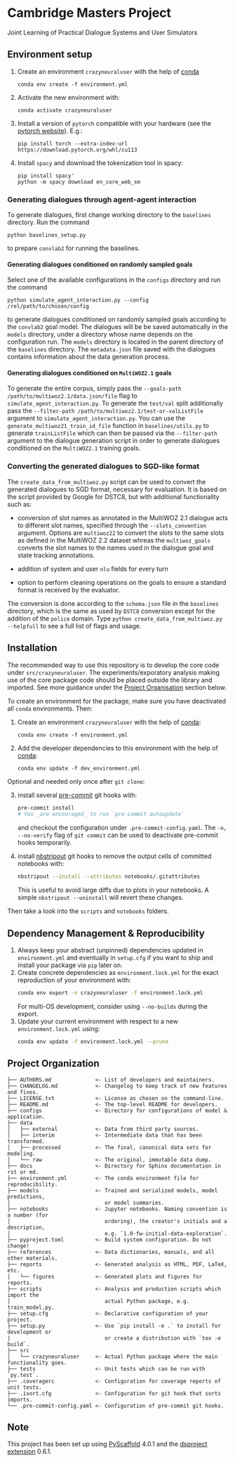 # Cambridge Masters Project
Joint Learning of Practical Dialogue Systems and User Simulators

## Environment setup

1. Create an environment `crazyneuraluser` with the help of [conda]
   ```
   conda env create -f environment.yml
   ```
2. Activate the new environment with:
   ```
   conda activate crazyneuraluser
   ```
3. Install a version of `pytorch` compatible with your hardware (see the [pytorch website](https://pytorch.org/get-started/previous-versions/)). E.g.:
   ```
   pip install torch --extra-index-url https://download.pytorch.org/whl/cu113
   ```

4. Install `spacy` and download the tokenization tool in spacy:
   ```
   pip install spacy'
   python -m spacy download en_core_web_sm
   ```

### Generating dialogues through agent-agent interaction

To generate dialogues, first change working directory to the `baselines` directory. Run the command
   ```
   python baselines_setup.py
   ```
to prepare `convlab2` for running the baselines. 

#### Generating dialogues conditioned on randomly sampled goals

Select one of the available configurations in the `configs` directory and run the command
   ```
   python simulate_agent_interaction.py --config /rel/path/to/chosen/config
   ```
to generate dialogues conditioned on randomly sampled goals according to the `convlab2` goal model. The dialogues will be be saved automatically in the `models` directory, under a directory whose name depends on the configuration run. The `models` directory is located in the parent directory of the `baselines` directory. The `metadata.json` file saved with the dialogues contains information about the data generation process.

#### Generating dialogues conditioned on `MultiWOZ2.1` goals

To generate the entire corpus, simply pass the `--goals-path /path/to/multiwoz2.1/data.json/file` flag to `simulate_agent_interaction.py`. To generate the `test/val` split additionally pass the `--filter-path /path/to/multiwoz2.1/test-or-valListFile` argument to `simulate_agent_interaction.py`. You can use the  `generate_multiwoz21_train_id_file` function in `baselines/utils.py` to generate `trainListFile` which can then be passed via the `--filter-path` argument to the dialogue generation script in order to generate dialogues conditioned on the `MultiWOZ2.1` training goals.

### Converting the generated dialogues to SGD-like format

The `create_data_from_multiwoz.py` script can be used to convert the generated dialogues to SGD format, necessary for evaluation. It is based on the script provided by Google for DSTC8, but with additional functionality such as:

   - conversion of slot names as annotated in the MultiWOZ 2.1 dialogue acts to different slot names, specified through the `--slots_convention` argument. Options are `multiwoz22` to convert the slots to the same slots as defined in the MultiWOZ 2.2 dataset whreas the `multiwoz_goals` converts the slot names to the names used in the dialogue goal and state tracking annotations.

  - addition of system and user `nlu` fields for every turn

  - option to perform cleaning operations on the goals to ensure a standard format is received by the evaluator. 

The conversion is done according to the `schema.json` file in the `baselines` directory, which is the same as used by `DSTC8` conversion except for the addition of the `police` domain. Type ``python create_data_from_multiwoz.py --helpfull`` to see a full list of flags and usage. 

## Installation

The recommended way to use this repository is to develop the core code under `src/crazyneuraluser`. The experiments/exporatory analysis making use of the core package code should be placed outside the library and imported. See more guidance under the [Project Organisation](#project-organization) section below.

To create an environment for the package, make sure you have deactivated all `conda` environments. Then:

1. Create an environment `crazyneuraluser` with the help of [conda]:
   ```
   conda env create -f environment.yml
   ```
2. Add the developer dependencies to this environment with the help of [conda]:
   ```
   conda env update -f dev_environment.yml
   ```
   
Optional and needed only once after `git clone`:

3. install several [pre-commit] git hooks with:
   ```bash
   pre-commit install
   # You _are encouraged_ to run `pre-commit autoupdate`
   ```
   and checkout the configuration under `.pre-commit-config.yaml`.
   The `-n, --no-verify` flag of `git commit` can be used to deactivate pre-commit hooks temporarily.

4. install [nbstripout] git hooks to remove the output cells of committed notebooks with:
   ```bash
   nbstripout --install --attributes notebooks/.gitattributes
   ```
   This is useful to avoid large diffs due to plots in your notebooks.
   A simple `nbstripout --uninstall` will revert these changes.

Then take a look into the `scripts` and `notebooks` folders.

## Dependency Management & Reproducibility

1. Always keep your abstract (unpinned) dependencies updated in `environment.yml` and eventually
   in `setup.cfg` if you want to ship and install your package via `pip` later on.
2. Create concrete dependencies as `environment.lock.yml` for the exact reproduction of your
   environment with:
   ```bash
   conda env export -n crazyneuraluser -f environment.lock.yml
   ```
   For multi-OS development, consider using `--no-builds` during the export.
3. Update your current environment with respect to a new `environment.lock.yml` using:
   ```bash
   conda env update -f environment.lock.yml --prune
   ```
## Project Organization

```
├── AUTHORS.md              <- List of developers and maintainers.
├── CHANGELOG.md            <- Changelog to keep track of new features and fixes.
├── LICENSE.txt             <- License as chosen on the command-line.
├── README.md               <- The top-level README for developers.
├── configs                 <- Directory for configurations of model & application.
├── data
│   ├── external            <- Data from third party sources.
│   ├── interim             <- Intermediate data that has been transformed.
│   ├── processed           <- The final, canonical data sets for modeling.
│   └── raw                 <- The original, immutable data dump.
├── docs                    <- Directory for Sphinx documentation in rst or md.
├── environment.yml         <- The conda environment file for reproducibility.
├── models                  <- Trained and serialized models, model predictions,
│                              or model summaries.
├── notebooks               <- Jupyter notebooks. Naming convention is a number (for
│                              ordering), the creator's initials and a description,
│                              e.g. `1.0-fw-initial-data-exploration`.
├── pyproject.toml          <- Build system configuration. Do not change!
├── references              <- Data dictionaries, manuals, and all other materials.
├── reports                 <- Generated analysis as HTML, PDF, LaTeX, etc.
│   └── figures             <- Generated plots and figures for reports.
├── scripts                 <- Analysis and production scripts which import the
│                              actual Python package, e.g. train_model.py.
├── setup.cfg               <- Declarative configuration of your project.
├── setup.py                <- Use `pip install -e .` to install for development or
|                              or create a distribution with `tox -e build`.
├── src
│   └── crazyneuraluser     <- Actual Python package where the main functionality goes.
├── tests                   <- Unit tests which can be run with `py.test`.
├── .coveragerc             <- Configuration for coverage reports of unit tests.
├── .isort.cfg              <- Configuration for git hook that sorts imports.
└── .pre-commit-config.yaml <- Configuration of pre-commit git hooks.
```

<!-- pyscaffold-notes -->

## Note

This project has been set up using [PyScaffold] 4.0.1 and the [dsproject extension] 0.6.1.

[conda]: https://docs.conda.io/
[pre-commit]: https://pre-commit.com/
[Jupyter]: https://jupyter.org/
[nbstripout]: https://github.com/kynan/nbstripout
[Google style]: http://google.github.io/styleguide/pyguide.html#38-comments-and-docstrings
[PyScaffold]: https://pyscaffold.org/
[dsproject extension]: https://github.com/pyscaffold/pyscaffoldext-dsproject
